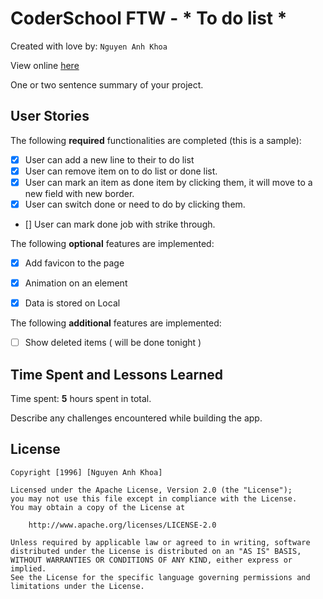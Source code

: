 # CoderSchool FTW - * To do list *

Created with love by: `Nguyen Anh Khoa`
  
View online [here](https://trusting-boyd-2ef687.netlify.com/)
  
One or two sentence summary of your project. 

## User Stories

The following **required** functionalities are completed (this is a sample):
* [x] User can add a new line to their to do list
* [x] User can remove item on to do list or done list.
* [x] User can mark an item as done item by clicking them, it will move to a new field with new border.
* [x] User can switch done or need to do by clicking them.
* []  User can mark done job with strike through.

The following **optional** features are implemented:

* [x] Add favicon to the page
* [x] Animation on an element
* [x] Data is stored on Local


The following **additional** features are implemented:

* [ ] Show deleted items ( will be done tonight )

## Time Spent and Lessons Learned

Time spent: **5** hours spent in total.

Describe any challenges encountered while building the app.

## License

    Copyright [1996] [Nguyen Anh Khoa]

    Licensed under the Apache License, Version 2.0 (the "License");
    you may not use this file except in compliance with the License.
    You may obtain a copy of the License at

        http://www.apache.org/licenses/LICENSE-2.0

    Unless required by applicable law or agreed to in writing, software
    distributed under the License is distributed on an "AS IS" BASIS,
    WITHOUT WARRANTIES OR CONDITIONS OF ANY KIND, either express or implied.
    See the License for the specific language governing permissions and
    limitations under the License.
